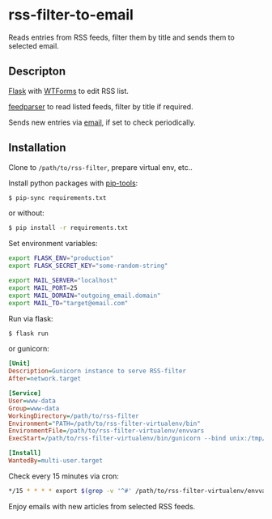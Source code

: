 # rss-filter-to-email

Reads entries from RSS feeds, filter them by title and sends them to selected email.

## Descripton

[Flask](https://flask.pocoo.org) with [WTForms](https://wtforms.readthedocs.io) to edit RSS list.

[feedparser](https://pythonhosted.org/feedparser/) to read listed feeds, filter by title if required.

Sends new entries via [email](https://docs.python.org/3.6/library/email.html), if set to check periodically.


## Installation

Clone to `/path/to/rss-filter`, prepare virtual env, etc..

Install python packages with [pip-tools](https://pypi.org/project/pip-tools/):
```bash
$ pip-sync requirements.txt
```
or without:
```bash
$ pip install -r requirements.txt
```

Set environment variables:
```bash
export FLASK_ENV="production"
export FLASK_SECRET_KEY="some-random-string"

export MAIL_SERVER="localhost"
export MAIL_PORT=25
export MAIL_DOMAIN="outgoing_email.domain"
export MAIL_TO="target@email.com"
```

Run via flask:
```bash
$ flask run
```
or gunicorn:
```ini
[Unit]
Description=Gunicorn instance to serve RSS-filter
After=network.target

[Service]
User=www-data
Group=www-data
WorkingDirectory=/path/to/rss-filter
Environment="PATH=/path/to/rss-filter-virtualenv/bin"
EnvironmentFile=/path/to/rss-filter-virtualenv/envvars
ExecStart=/path/to/rss-filter-virtualenv/bin/gunicorn --bind unix:/tmp/rss-filter.sock -m 007 wsgi:app

[Install]
WantedBy=multi-user.target
```

Check every 15 minutes via cron:
```bash
*/15 * * * * export $(grep -v '^#' /path/to/rss-filter-virtualenv/envvars | grep -v '^$' | xargs) && cd /path/to/rss-filter/ && /path/to/rss-filter-virtualenv/bin/python process.py
```

Enjoy emails with new articles from selected RSS feeds.
